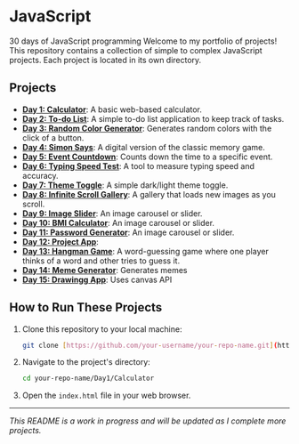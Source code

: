 # JavaScript
30 days of JavaScript programming
Welcome to my portfolio of projects! This repository contains a collection of simple to complex JavaScript projects. Each project is located in its own directory.

## Projects

* **[Day 1: Calculator](Day1/Calculator)**: A basic web-based calculator.
* **[Day 2: To-do List](Day2/To-doList)**: A simple to-do list application to keep track of tasks.
* **[Day 3: Random Color Generator](Day3/RandomColorGenerator)**: Generates random colors with the click of a button.
* **[Day 4: Simon Says](Day4/SimonSays)**: A digital version of the classic memory game.
* **[Day 5: Event Countdown](Day5/Eventcountdown)**: Counts down the time to a specific event.
* **[Day 6: Typing Speed Test](Day6/Typingspeedtest)**: A tool to measure typing speed and accuracy.
* **[Day 7: Theme Toggle](Day7/Themetoggle)**: A simple dark/light theme toggle.
* **[Day 8: Infinite Scroll Gallery](Day8/InfiniteScrollGallery)**: A gallery that loads new images as you scroll.
* **[Day 9: Image Slider](Day9/Imageslider)**: An image carousel or slider.
* **[Day 10: BMI Calculator](Day10/BMIcalculator)**: An image carousel or slider.
* **[Day 11: Password Generator](Day11/PasswordGenerator)**: An image carousel or slider.
* **[Day 12: Project App](Day12/ProjwctApp)**: 
* **[Day 13: Hangman Game](Day13/HangmanGame)**: A word-guessing game where one player thinks of a word and other tries to guess it.
* **[Day 14: Meme Generator](Day14/MemeGenerator)**: Generates memes
* **[Day 15: Drawingg App](Day15/DrawingApp)**: Uses canvas API
## How to Run These Projects

1.  Clone this repository to your local machine:
    ```bash
    git clone [https://github.com/your-username/your-repo-name.git](https://github.com/your-username/your-repo-name.git)
    ```
2.  Navigate to the project's directory:
    ```bash
    cd your-repo-name/Day1/Calculator
    ```
3.  Open the `index.html` file in your web browser.

---
_This README is a work in progress and will be updated as I complete more projects._
